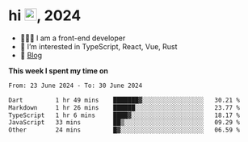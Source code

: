 <h1> hi <img src="https://raw.githubusercontent.com/blackcater/blackcater/main/images/Hi.gif" height="24" />, 2024 </h1>

- 🧑🏻‍💻 I am a front-end developer
- 👀 I’m interested in TypeScript, React, Vue, Rust
- 📝 [Blog](https://note.yixiaojiu.top)

**This week I spent my time on** 

<!--START_SECTION:waka-->

```txt
From: 23 June 2024 - To: 30 June 2024

Dart         1 hr 49 mins    ███████▓░░░░░░░░░░░░░░░░░   30.21 %
Markdown     1 hr 26 mins    ██████░░░░░░░░░░░░░░░░░░░   23.77 %
TypeScript   1 hr 6 mins     ████▓░░░░░░░░░░░░░░░░░░░░   18.17 %
JavaScript   33 mins         ██▒░░░░░░░░░░░░░░░░░░░░░░   09.29 %
Other        24 mins         █▓░░░░░░░░░░░░░░░░░░░░░░░   06.59 %
```

<!--END_SECTION:waka-->
